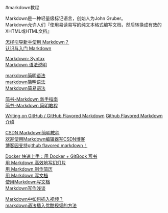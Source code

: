 #markdown教程

Markdown是一种轻量级标记语言，创始人为John Gruber。  
Markdown允许人们『使用易读易写的纯文本格式编写文档，然后转换成有效的XHTML或HTML文档』

[怎样引导新手使用 Markdown？](http://www.zhihu.com/question/20409634)  
[认识与入门 Markdown](http://sspai.com/25137)  

[Markdown: Syntax](http://daringfireball.net/projects/markdown/syntax)  
[Markdown 语法说明](https://gitcafe.com/riku/Markdown-Syntax-CN/blob/master/syntax.md)

[markdown简明语法](http://lutaf.com/markdown-simple-usage.htm)  
[markdown简明语法](http://ibruce.info/2013/11/26/markdown/)  
[Markdown简易语法](http://maybeiwill.me/markdown/)  

[简书-Markdown 新手指南](http://www.jianshu.com/p/q81RER)  
[简书-Markdown 简明教程](http://www.jianshu.com/p/7bd23251da0a)  

[Writing on GitHub / GitHub Flavored Markdown](https://help.github.com/articles/github-flavored-markdown/)
[Github Flavored Markdown介绍](http://www.jianshu.com/p/cfPxyr)  

[CSDN Markdown简明教程](http://edu.csdn.net/course/detail/553)  
[欢迎使用Markdown编辑器写CSDN博客](http://blog.csdn.net/testcs_dn/article/details/43315335)  
[博客园支持github flavored markdown！](http://www.cnblogs.com/cmt/p/markdown_github.html)  

[Docker 快速上手：用 Docker + GitBook 写书](http://www.tinylab.org/docker-quick-start-docker-gitbook-writing-a-book/)  
[用 Markdown 高效地写幻灯片](http://www.tinylab.org/?p=3801&preview=true)  
[用 Markdown 制作简历](http://www.tinylab.org/write-resume-with-markdown/)  
[用 Markdown 写文档](http://www.tinylab.org/use-markdown-to-write-document/)  
[使用Markdown写文档](http://blog.csdn.net/xiahouzuoxin/article/details/19752603)  
[Markdown写作浅谈](http://www.yangzhiping.com/tech/r-markdown-knitr.html)  

[Markdown中如何插入视频？](http://segmentfault.com/q/1010000000424925)  
[markdown语法插入优酷视频的方法](http://www.wooaii.com/archives/3474.html)  




